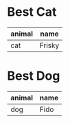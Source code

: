 # Best Cat

| animal | name   |
| ------ | ------ |
| cat    | Frisky |

# Best Dog

| animal | name |
| ------ | ---- |
| dog    | Fido |
